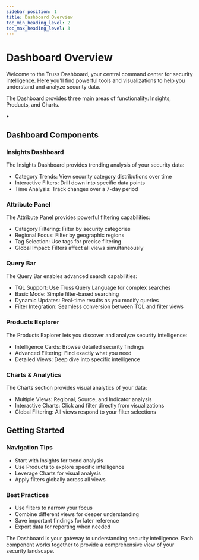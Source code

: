 ```yaml
---
sidebar_position: 1
title: Dashboard Overview
toc_min_heading_level: 2
toc_max_heading_level: 3
---
```


<div className="text-center">
  <h1 className="text-4xl font-bold mb-4">Dashboard Overview</h1>
</div>

<div className="text-center mb-12">
  <p className="text-xl text-gray-600 max-w-3xl mx-auto mb-4">
    Welcome to the Truss Dashboard, your central command center for security intelligence. Here you'll find powerful tools and visualizations to help you understand and analyze security data.
  </p>
  <p className="text-xl italic text-gray-600 max-w-3xl mx-auto">
    The Dashboard provides three main areas of functionality: Insights, Products, and Charts.
  </p>
</div>

<div className="relative my-12">
  <div className="absolute inset-0 flex items-center" aria-hidden="true">
    <div className="w-full border-t border-gray-300" />
  </div>
  <div className="relative flex justify-center">
    <span className="bg-white px-3 text-base text-gray-500">•</span>
  </div>
</div>

## Dashboard Components

### Insights Dashboard

<div className="mb-8 text-lg">
  The Insights Dashboard provides trending analysis of your security data:
  <ul className="list-disc pl-6 my-4">
    <li><span className="font-semibold">Category Trends:</span> View security category distributions over time</li>
    <li><span className="font-semibold">Interactive Filters:</span> Drill down into specific data points</li>
    <li><span className="font-semibold">Time Analysis:</span> Track changes over a 7-day period</li>
  </ul>
</div>

### Attribute Panel

<div className="mb-8 text-lg">
  The Attribute Panel provides powerful filtering capabilities:
  <ul className="list-disc pl-6 my-4">
    <li><span className="font-semibold">Category Filtering:</span> Filter by security categories</li>
    <li><span className="font-semibold">Regional Focus:</span> Filter by geographic regions</li>
    <li><span className="font-semibold">Tag Selection:</span> Use tags for precise filtering</li>
    <li><span className="font-semibold">Global Impact:</span> Filters affect all views simultaneously</li>
  </ul>
</div>

### Query Bar

<div className="mb-8 text-lg">
  The Query Bar enables advanced search capabilities:
  <ul className="list-disc pl-6 my-4">
    <li><span className="font-semibold">TQL Support:</span> Use Truss Query Language for complex searches</li>
    <li><span className="font-semibold">Basic Mode:</span> Simple filter-based searching</li>
    <li><span className="font-semibold">Dynamic Updates:</span> Real-time results as you modify queries</li>
    <li><span className="font-semibold">Filter Integration:</span> Seamless conversion between TQL and filter views</li>
  </ul>
</div>

### Products Explorer

<div className="mb-8 text-lg">
  The Products Explorer lets you discover and analyze security intelligence:
  <ul className="list-disc pl-6 my-4">
    <li><span className="font-semibold">Intelligence Cards:</span> Browse detailed security findings</li>
    <li><span className="font-semibold">Advanced Filtering:</span> Find exactly what you need</li>
    <li><span className="font-semibold">Detailed Views:</span> Deep dive into specific intelligence</li>
  </ul>
</div>

### Charts & Analytics

<div className="mb-8 text-lg">
  The Charts section provides visual analytics of your data:
  <ul className="list-disc pl-6 my-4">
    <li><span className="font-semibold">Multiple Views:</span> Regional, Source, and Indicator analysis</li>
    <li><span className="font-semibold">Interactive Charts:</span> Click and filter directly from visualizations</li>
    <li><span className="font-semibold">Global Filtering:</span> All views respond to your filter selections</li>
  </ul>
</div>

## Getting Started

<div className="grid grid-cols-1 md:grid-cols-2 gap-6 my-8">
  <div className="bg-blue-50 p-6 rounded-lg shadow-md border border-green-100 my-6">
    <h3 className="text-xl font-bold mb-4 text-blue-800">Navigation Tips</h3>
    <ul className="list-disc pl-6 space-y-2">
      <li>Start with Insights for trend analysis</li>
      <li>Use Products to explore specific intelligence</li>
      <li>Leverage Charts for visual analysis</li>
      <li>Apply filters globally across all views</li>
    </ul>
  </div>

  <div className="bg-blue-50 p-6 rounded-lg shadow-md border border-green-100 my-6">
    <h3 className="text-xl font-bold mb-4 text-blue-800">Best Practices</h3>
    <ul className="list-disc pl-6 space-y-2">
      <li>Use filters to narrow your focus</li>
      <li>Combine different views for deeper understanding</li>
      <li>Save important findings for later reference</li>
      <li>Export data for reporting when needed</li>
    </ul>
  </div>
</div>

<div className="mt-12 p-6 bg-blue-50 rounded-lg shadow-md border border-blue-100 text-center">
  <p className="text-lg font-medium text-blue-800">
    The Dashboard is your gateway to understanding security intelligence. Each component works together to provide a comprehensive view of your security landscape.
  </p>
</div>

